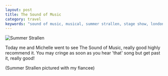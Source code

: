 ```yaml
---
layout: post
title: The Sound of Music
category: travel
keywords: "sound of music, musical, summer strallen, stage show, london"
---
```


![Summer Strallen](http://farm3.static.flickr.com/2163/2335661530_cb9fc79230.jpg)

Today me and Michelle went to see The Sound of Music, really good highly recommend it.  You may cringe as soon as you hear 'that' song but get past it, really good!

(Summer Strallen pictured with my fiancee)
